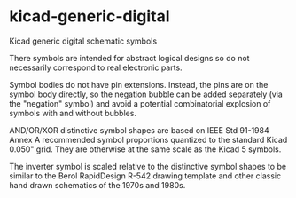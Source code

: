 # kicad-generic-digital

Kicad generic digital schematic symbols

There symbols are intended for abstract logical designs so do not
necessarily correspond to real electronic parts.

Symbol bodies do not have pin extensions. Instead, the pins are on the
symbol body directly, so the negation bubble can be added separately
(via the "negation" symbol) and avoid a potential combinatorial
explosion of symbols with and without bubbles.

AND/OR/XOR distinctive symbol shapes are based on IEEE Std 91-1984
Annex A recommended symbol proportions quantized to the standard Kicad
0.050" grid. They are otherwise at the same scale as the Kicad 5
symbols.

The inverter symbol is scaled relative to the distinctive symbol shapes
to be similar to the Berol RapidDesign R-542 drawing template and other
classic hand drawn schematics of the 1970s and 1980s.

